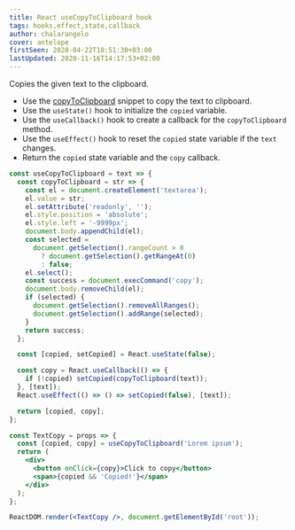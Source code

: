 ```yaml
---
title: React useCopyToClipboard hook
tags: hooks,effect,state,callback
author: chalarangelo
cover: antelope
firstSeen: 2020-04-22T18:51:30+03:00
lastUpdated: 2020-11-16T14:17:53+02:00
---
```


Copies the given text to the clipboard.

- Use the [copyToClipboard](/js/s/copy-to-clipboard/) snippet to copy the text to clipboard.
- Use the `useState()` hook to initialize the `copied` variable.
- Use the `useCallback()` hook to create a callback for the `copyToClipboard` method.
- Use the `useEffect()` hook to reset the `copied` state variable if the `text` changes.
- Return the `copied` state variable and the `copy` callback.

```jsx
const useCopyToClipboard = text => {
  const copyToClipboard = str => {
    const el = document.createElement('textarea');
    el.value = str;
    el.setAttribute('readonly', '');
    el.style.position = 'absolute';
    el.style.left = '-9999px';
    document.body.appendChild(el);
    const selected =
      document.getSelection().rangeCount > 0
        ? document.getSelection().getRangeAt(0)
        : false;
    el.select();
    const success = document.execCommand('copy');
    document.body.removeChild(el);
    if (selected) {
      document.getSelection().removeAllRanges();
      document.getSelection().addRange(selected);
    }
    return success;
  };

  const [copied, setCopied] = React.useState(false);

  const copy = React.useCallback(() => {
    if (!copied) setCopied(copyToClipboard(text));
  }, [text]);
  React.useEffect(() => () => setCopied(false), [text]);

  return [copied, copy];
};
```

```jsx
const TextCopy = props => {
  const [copied, copy] = useCopyToClipboard('Lorem ipsum');
  return (
    <div>
      <button onClick={copy}>Click to copy</button>
      <span>{copied && 'Copied!'}</span>
    </div>
  );
};

ReactDOM.render(<TextCopy />, document.getElementById('root'));
```
